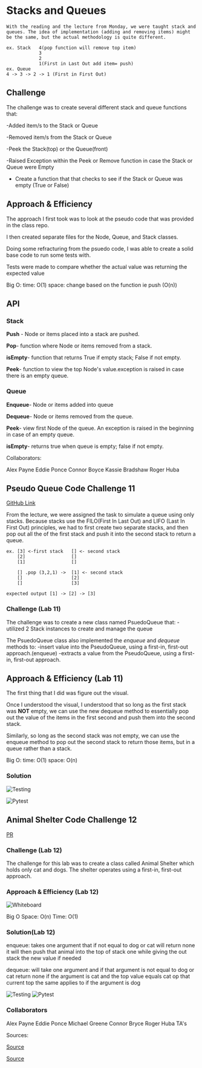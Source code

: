 # Stacks and Queues
    With the reading and the lecture from Monday, we were taught stack and queues. The idea of implementation (adding and removing items) might be the same, but the actual methodology is quite different.

    ex. Stack   4(pop function will remove top item)
                3
                2
                1(First in Last Out add item= push)
    ex. Queue
    4 -> 3 -> 2 -> 1 (First in First Out)

## Challenge

The challenge was to create several different stack and queue functions that:

-Added item/s to the Stack or Queue

-Removed item/s from the Stack or Queue

-Peek the Stack(top) or the Queue(front)

-Raised Exception within the Peek or Remove function in case the Stack or Queue were Empty

- Create a function that that checks to see if the Stack or Queue was empty (True or False)

## Approach & Efficiency

The approach I first took was to look at the pseudo code that was provided in the class repo.

I then created separate files for the Node, Queue, and Stack classes.

Doing some refracturing from the psuedo code, I was able to create a solid base code to run some tests with.

Tests were made to compare whether the actual value was returning the expected value

Big O:
time: O(1)
space: change based on the function ie push (O(n))

## API

### Stack

**Push** - Node or items placed into a stack are pushed.

**Pop**- function where Node or items removed from a stack.

**isEmpty**- function that returns True if empty stack; False if not empty.

**Peek**- function to view the top Node's value.exception is raised in case there is an empty queue.

### Queue

**Enqueue**- Node or items added into queue

**Dequeue**- Node or items removed from the queue.

**Peek**- view first Node of the queue. An exception is raised in the beginning in case of an empty queue.

**isEmpty**- returns true when queue is empty; false if not empty.

Collaborators:

Alex Payne
Eddie Ponce
Connor Boyce
Kassie Bradshaw
Roger Huba

## Pseudo Queue Code Challenge 11

[GitHub Link](https://github.com/bran2miz/data-structures-and-algorithms/tree/main/python/code_challenges/stack-and-queue)

From the lecture, we were assigned the task to simulate a queue using only stacks. Because stacks use the FILO(First In Last Out) and LIFO (Last In First Out) principles, we had to first create two separate stacks, and then pop out all the of the first stack and push it into the second stack to return a queue.

    ex. [3] <-first stack   [] <- second stack
        [2]                 []
        [1]                 []

        [] .pop (3,2,1) ->  [1] <- second stack
        []                  [2]
        []                  [3]

    expected output [1] -> [2] -> [3]

### Challenge (Lab 11)

The challenge was to create a new class named PsuedoQueue that:
-utilized 2 Stack instances to create and manage the queue

The PsuedoQueue class also implemented the *enqueue* and *dequeue* methods to:
-insert value into the PseudoQueue, using a first-in, first-out approach.(enqueue)
-extracts a value from the PseudoQueue, using a first-in, first-out approach.

## Approach & Efficiency (Lab 11)

The first thing that I did was figure out the visual.

Once I understood the visual, I understood that so long as the first stack was **NOT** empty, we can use the new dequeue method to essentially pop out the value of the items in the first second and push them into the second stack.

Similarly, so long as the second stack was not empty, we can use the enqueue method to pop out the second stack to return those items, but in a queue rather than a stack.

Big O:
time: O(1)
space: O(n)

### Solution

![Testing](./Images/test_pseudo.png)

![Pytest](./Images/pytest.png)

## Animal Shelter Code Challenge 12

[PR](https://github.com/bran2miz/data-structures-and-algorithms/pull/47)


### Challenge (Lab 12)

The challenge for this lab was to create a class called Animal Shelter which holds only cat and dogs. The shelter operates using a first-in, first-out approach.

### Approach & Efficiency (Lab 12)

![Whiteboard](./Images/whiteboard_animal_shelter.png)

Big O Space: O(n) Time: O(1)

### Solution(Lab 12)

enqueue: takes one argument that if not equal to dog or cat will return none it will then push that animal into the top of stack one while giving the out stack the new value if needed

dequeue: will take one argument and if that argument is not equal to dog or cat return none if the argument is cat and the top value equals cat op that current top the same applies to if the argument is dog

![Testing](./Images/solution.png)
![Pytest](./Images/pytest-animal-shelter.png)

### Collaborators

Alex Payne
Eddie Ponce
Michael Greene
Connor Bryce
Roger Huba
TA's

Sources:

[Source](https://stackoverflow.com/questions/69192/how-to-implement-a-queue-using-two-stacks)

[Source](https://towardsdatascience.com/implementation-of-queue-from-two-stacks-in-python-data-structure-c35da025eaf6)
